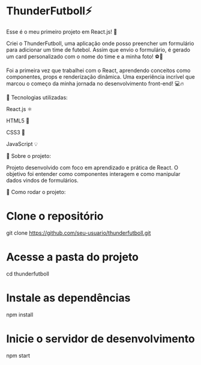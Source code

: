 # ThunderFutboll⚡

Esse é o meu primeiro projeto em React.js! 🚀

Criei o ThunderFutboll, uma aplicação onde posso preencher um formulário para adicionar um time de futebol.
Assim que envio o formulário, é gerado um card personalizado com o nome do time e a minha foto! ⚽📸

Foi a primeira vez que trabalhei com o React, aprendendo conceitos como componentes, props e renderização dinâmica.
Uma experiência incrível que marcou o começo da minha jornada no desenvolvimento front-end! 💻🔥

🧠 Tecnologias utilizadas:

React.js ⚛️

HTML5 🧩

CSS3 🎨

JavaScript 💡

💬 Sobre o projeto:

Projeto desenvolvido com foco em aprendizado e prática de React.
O objetivo foi entender como componentes interagem e como manipular dados vindos de formulários.

🚀 Como rodar o projeto:
# Clone o repositório
git clone https://github.com/seu-usuario/thunderfutboll.git

# Acesse a pasta do projeto
cd thunderfutboll

# Instale as dependências
npm install

# Inicie o servidor de desenvolvimento
npm start